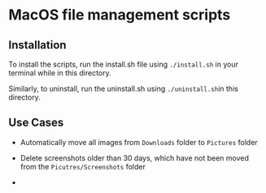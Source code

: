 # MacOS file management scripts

## Installation

To install the scripts, run the install.sh file using `./install.sh` in your terminal while in this directory.

Similarly, to uninstall, run the uninstall.sh using `./uninstall.sh`in this directory.

## Use Cases

- Automatically move all images from `Downloads` folder to `Pictures` folder

- Delete screenshots older than 30 days, which have not been moved from the `Picutres/Screenshots` folder

-
